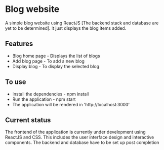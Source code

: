 # Blog website

A simple blog website using ReactJS [The backend stack and database are yet to be determined]. It just displays the blog items added. 

## Features
- Blog home page - Displays the list of blogs
- Add blog page - To add a new blog
- Display blog - To display the selected blog

## To use
- Install the dependencies - npm install
- Run the application - npm start
- The application will be rendered in 'http://localhost:3000'

## Current status

The frontend of the application is currently under development using ReactJS and CSS. This includes the user interface design and interactive components. The backend and database have to be set up post completion

